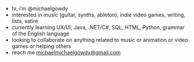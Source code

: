 -  hi, i’m @michaelgowdy
-  interested in music (guitar, synths, ableton), indie video games, writing, lists, satire
-  currently learning UX/UI, Java, .NET/C#, SQL, HTML, Python, grammar of the English language
-  looking to collaborate on anything related to music or animation or video games or helping others
-  reach me michaelmichaelgowdy@gmail.com

<!---
michaelgowdy/michaelgowdy is a ✨ special ✨ repository because its `README.md` (this file) appears on your GitHub profile.
You can click the Preview link to take a look at your changes.
--->
